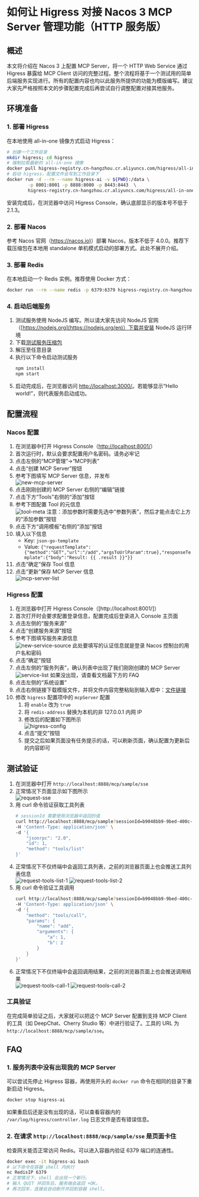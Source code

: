 # 如何让 Higress 对接 Nacos 3 MCP Server 管理功能（HTTP 服务版）

## 概述

本文将介绍在 Nacos 3 上配置 MCP Server，将一个 HTTP Web Service 通过 Higress 暴露给 MCP Client 访问的完整过程。整个流程将基于一个测试用的简单后端服务实现进行。所有的配置内容也均以此服务所提供的功能为模版编写。建议大家先严格按照本文的步骤配置完成后再尝试自行调整配置对接其他服务。

## 环境准备

### 1. 部署 Higress

在本地使用 all-in-one 镜像方式启动 Higress：

```bash
# 创建一个工作目录
mkdir higress; cd higress
# 强制拉取最新的 all-in-one 镜像
docker pull higress-registry.cn-hangzhou.cr.aliyuncs.com/higress/all-in-one:latest
# 启动 higress，配置文件会写到工作目录下
docker run -d --rm --name higress-ai -v ${PWD}:/data \
        -p 8001:8001 -p 8888:8080 -p 8443:8443  \
        higress-registry.cn-hangzhou.cr.aliyuncs.com/higress/all-in-one:latest
```

安装完成后，在浏览器中访问 Higress Console，确认底部显示的版本号不低于 2.1.3。

### 2. 部署 Nacos

参考 Nacos 官网（[https://nacos.io)](https://nacos.io/)）部署 Nacos，版本不低于 4.0.0。推荐下载压缩包在本地用 standalone 单机模式启动的部署方式。此处不展开介绍。

### 3. 部署 Redis

在本地启动一个 Redis 实例。推荐使用 Docker 方式：

```bash
docker run --rm --name redis -p 6379:6379 higress-registry.cn-hangzhou.cr.aliyuncs.com/higress/redis-stack-server:7.4.0-v3
```

### 4. 启动后端服务

1. 测试服务使用 NodeJS 编写。所以请大家先访问 NodeJS 官网（[https://nodejs.org](https://nodejs.org/en)）下载并安装 NodeJS 运行环境
2. 下载[测试服务压缩包](../files/McpSampleServer.zip)
3. 解压至任意目录
4. 执行以下命令启动测试服务
    ```bash
    npm install
    npm start
    ```
5. 启动完成后，在浏览器访问 [http://localhost:3000/](http://localhost:3000)。若能够显示“Hello world!”，则代表服务启动成功。

## 配置流程

### Nacos 配置

1. 在浏览器中打开 Higress Console（[http://localhost:8001/](http://localhost:8001/)）
2. 首次运行时，默认会要求配置用户名密码。请务必牢记
3. 点击左侧的“MCP管理”→“MCP列表”
4. 点击“创建 MCP Server”按钮
5. 参考下图填写 MCP Server 信息，并发布<br/>
    ![new-mcp-server](../images/mcp-with-nacos3/new-mcp-server.png)
6. 点击刚刚创建的 MCP Server 右侧的“编辑”链接
7. 点击下方“Tools”右侧的“添加”按钮
8. 参考下图配置 Tool 的元信息<br/>
    ![tool-meta](../images/mcp-with-nacos3/tool-meta.png)
    注意：添加参数时需要先选中“参数列表”，然后才能点击它上方的“添加参数”按钮
9. 点击下方“调用模板”右侧的“添加”按钮
10. 填入以下信息
    - Key: `json-go-template`
    - Value: `{"requestTemplate":{"method":"GET","url":"/add","argsToUrlParam":true},"responseTemplate":{"body":"Result: {{ .result }}"}}`
11. 点击“确定”保存 Tool 信息
12. 点击“更新”保存 MCP Server 信息<br/>
    ![mcp-server-list](../images/mcp-with-nacos3/mcp-server-list.png)

### Higress 配置

1. 在浏览器中打开 Higress Console（[http://localhost:8001/]）
2. 首次打开时会要求配置登录信息，配置完成后登录进入 Console 主页面
3. 点击左侧的“服务来源”
4. 点击“创建服务来源”按钮
5. 参考下图填写服务来源信息<br/>
    ![new-service-source](../images/mcp-with-nacos3/new-service-source.png)
    此处要填写的认证信息就是登录 Nacos 控制台的用户名和密码
6. 点击“确定”按钮
7. 点击左侧的“服务列表”，确认列表中出现了我们刚刚创建的 MCP Server<br/>
    ![service-list](../images/mcp-with-nacos3/service-list.png)
    如果没出现，请查看文档最下方的 FAQ
8. 点击左侧的“系统设置”
9. 点击右侧链接下载模版文件，并将文件内容完整粘贴到输入框中：[文件链接](../files/higress-config.yaml)
10. 修改 `higress` 配置项中的 `mcpServer` 配置
    1.  将 `enable` 改为 `true`
    2.  将 `redis-address` 替换为本机的非 127.0.0.1 内网 IP
    3.  修改后的配置如下图所示<br/>
        ![higress-config](../images/mcp-with-nacos3/higress-config.png)
    4.  点击“提交”按钮
    5.  提交之后如果页面没有任务提示的话，可以刷新页面，确认配置为更新后的内容即可

## 测试验证

1. 在浏览器中打开 `http://localhost:8888/mcp/sample/sse`
2. 正常情况下页面显示如下图所示<br/>
    ![request-sse](../images/mcp-with-nacos3/request-sse.png)
3. 用 curl 命令验证获取工具列表
    ```bash
    # sessionId 需要使用浏览器中返回的值
    curl http://localhost:8888/mcp/sample?sessionId=b9048bb9-9bed-400c-86a1-516f9f69700c \
    -H 'Content-Type: application/json' \
    -d '{
        "jsonrpc": "2.0",
        "id": 1,
        "method": "tools/list"
    }'
    ```
4. 正常情况下不仅终端中会返回工具列表，之前的浏览器页面上也会推送工具列表信息<br/>
    ![request-tools-list-1](../images/mcp-with-nacos3/request-tools-list-1.png)
    ![request-tools-list-2](../images/mcp-with-nacos3/request-tools-list-2.png)
5. 用 curl 命令验证工具调用
    ```bash
    curl http://localhost:8888/mcp/sample?sessionId=b9048bb9-9bed-400c-86a1-516f9f69700c \
    -H 'Content-Type: application/json' \
    -d '{
        "method": "tools/call",
        "params": {
            "name": "add",
            "arguments": {
                "a": 1,
                "b": 2
            }
        }
    }'
    ```
6. 正常情况下不仅终端中会返回调用结果，之前的浏览器页面上也会推送调用结果<br/>
    ![request-tools-call-1](../images/mcp-with-nacos3/request-tools-call-1.png)
    ![request-tools-call-2](../images/mcp-with-nacos3/request-tools-call-2.png)


### 工具验证

在完成简单验证之后，大家就可以把这个 MCP Server 配置到支持 MCP Client 的工具（如 DeepChat、Cherry Studio 等）中进行验证了。工具的 URL 为 `http://localhost:8888/mcp/sample/sse`。

## FAQ

### 1. 服务列表中没有出现我的 MCP Server

可以尝试先停止 Higress 容器，再使用开头的 `docker run` 命令在相同的目录下重新启动 Higress。

```bash
docker stop higress-ai
```

如果重启后还是没有出现的话，可以查看容器内的 `/var/log/higress/controller.log` 日志文件是否有错误信息。

### 2. 在请求 `http://localhost:8888/mcp/sample/sse` 是页面卡住

检查网关能否正常访问 Redis。可以进入容器内验证 6379 端口的连通性。

```bash
docker exec -it higress-ai bash
# 以下命令在容器 shell 内执行
nc RedisIP 6379
# 正常情况下，shell 会出现一个新行。
# 输入 QUIT 并回车后，服务端会返回 +OK。
# 再次回车，连接会自动断开并回到容器 shell。
```